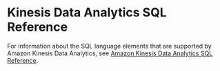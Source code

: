 # Kinesis Data Analytics SQL Reference<a name="analytics-kdg-sqlref"></a>

For information about the SQL language elements that are supported by Amazon Kinesis Data Analytics, see [Amazon Kinesis Data Analytics SQL Reference](https://docs.aws.amazon.com/kinesisanalytics/latest/sqlref/analytics-sql-reference.html)\.